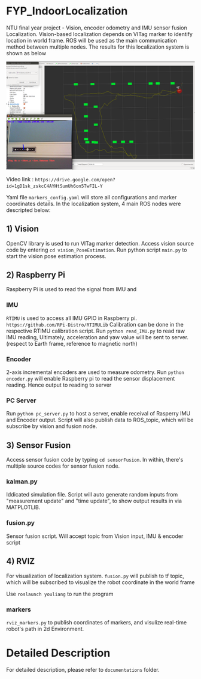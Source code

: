 # FYP_IndoorLocalization
NTU final year project - Vision, encoder odometry and IMU sensor fusion Localization. Vision-based localization depends on VITag marker to identify location in world frame. ROS will be used as the main communication method between multiple nodes. The results for this localization system is shown as below

![alt text](/documentations/fusionResultsPath.png?)

Video link 	: `https://drive.google.com/open?id=1gD1sk_zskcC4AYHtSumUh6on5TwFIL-Y`


Yaml file `markers_config.yaml` will store all configurations and marker coordinates details. In the localization system, 4 main ROS nodes were descripted below: 

## 1) Vision
OpenCV library is used to run VITag marker detection. Access vision source code by entering `cd vision_PoseEstimation`. Run python script `main.py` to start the vision pose estimation process. 

## 2) Raspberry Pi
Raspberry Pi is used to read the signal from IMU and 
### IMU
`RTIMU` is used to access all IMU GPIO in Raspberry pi. `https://github.com/RPi-Distro/RTIMULib`
Calibration can be done in the respective RTIMU calibration script. Run `python read_IMU.py` to read raw IMU reading, Ultimately, acceleration and yaw value will be sent to server. (respect to Earth frame, reference to magnetic north)

### Encoder
2-axis incremental encoders are used to measure odometry. Run `python encoder.py` will enable Raspberry pi to read the sensor displacement reading. Hence output to reading to server


### PC Server
Run `python pc_server.py` to host a server, enable receival of Rasperry IMU and Encoder output. Script will also publish data to ROS_topic, which will be subscribe by vision and fusion node.


## 3) Sensor Fusion
Access sensor fusion code by typing `cd sensorFusion`. In within, there's multiple source codes for sensor fusion node. 

### kalman.py
Iddicated simulation file. Script will auto generate random inputs from "measurement update" and "time update", to show output results in via MATPLOTLIB.

### fusion.py
Sensor fusion script. Will accept topic from Vision input, IMU & encoder script 

## 4) RVIZ
For visualization of localization system. `fusion.py` will publish to tf topic, which will be subscribed to visualize the robot coordinate in the world frame

Use `roslaunch youliang` to run the program

### markers
`rviz_markers.py` to publish coordinates of markers, and visulize real-time robot's path in 2d Environment.

# Detailed Description
For detailed description, please refer to `documentations` folder.
